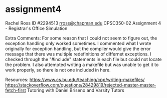 # assignment4
Rachel Ross
ID #2294513
rross@chapman.edu
CPSC350-02
Assignment 4 - Registrar's Office Simulation

Extra Comments:
For some reason that I could not seem to figure out, the exception handling only worked sometimes. I commented what I wrote originally for exception handling, but the compiler would give the error message that there was multiple redefinitions of differnet exceptions. I checked through the "#include" statements in each file but could not locate the problem.
I also attempted writing a makefile but was unable to get it to work properly, so there is not one included in here. 

Resources:
https://www.cs.bu.edu/teaching/cpp/writing-makefiles/
https://stackoverflow.com/questions/28429819/rejected-master-master-fetch-first
Tutoring with Daniel Briseno and Varsity Tutors 
